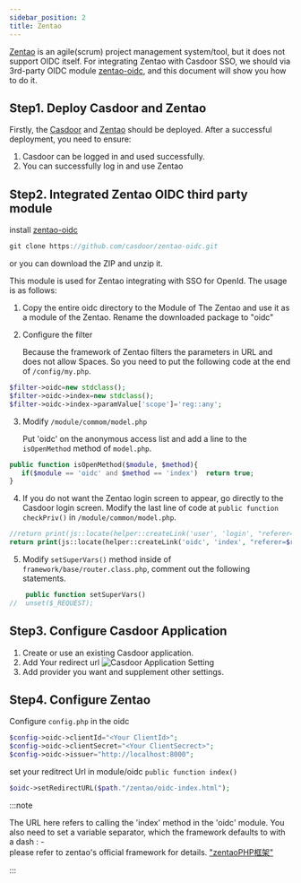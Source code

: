 ```yaml
---
sidebar_position: 2
title: Zentao
---
```


[Zentao](https://www.zentao.pm/) is an agile(scrum) project management system/tool, but it does not support OIDC itself. 
For integrating Zentao with Casdoor SSO, we should via 3rd-party OIDC module 
[zentao-oidc](https://github.com/casdoor/zentao-oidc), and this document will show you how to do it.

## Step1. Deploy Casdoor and Zentao
Firstly, the [Casdoor](/docs/basic/server-installation) and 
[Zentao](https://www.zentao.pm/download/zentao-community-edition-release-164-1100.html) should be deployed.
After a successful deployment, you need to ensure:

1. Casdoor can be logged in and used successfully.
2. You can successfully log in and use Zentao

## Step2. Integrated Zentao OIDC third party module
install [zentao-oidc](https://github.com/casdoor/zentao-oidc) 
```java
git clone https://github.com/casdoor/zentao-oidc.git
```
or you can download the ZIP and unzip it.

This module is used for Zentao integrating with SSO for OpenId. The usage is as follows:

1. Copy the entire oidc directory to the Module of The Zentao and use it as a module of the Zentao.
Rename the downloaded package to "oidc"

2. Configure the filter

   Because the framework of Zentao filters the parameters in URL and does not allow Spaces. 
So you need to put the following code at the end of `/config/my.php`.

 ```php
 $filter->oidc=new stdclass();
 $filter->oidc->index=new stdclass();
 $filter->oidc->index->paramValue['scope']='reg::any';
 ```

3. Modify `/module/commom/model.php`

   Put 'oidc' on the anonymous access list and add a line to the `isOpenMethod` method of `model.php`.
```php
public function isOpenMethod($module, $method){        
   if($module == 'oidc' and $method == 'index')  return true; 
}
```

4. If you do not want the Zentao login screen to appear, go directly to the Casdoor login screen. 
   Modify the last line of code at `public function checkPriv()` in `/module/common/model.php`. 
```php
//return print(js::locate(helper::createLink('user', 'login', "referer=$referer")));
return print(js::locate(helper::createLink('oidc', 'index', "referer=$referer")));
```

5. Modify `setSuperVars()` method inside of `framework/base/router.class.php`, 
comment out the following statements.
```php
    public function setSuperVars()
//  unset($_REQUEST);
```

## Step3. Configure Casdoor Application
1. Create or use an existing Casdoor application.
2. Add Your redirect url
   ![Casdoor Application Setting](/img/integration/clientId.png)
3. Add provider you want and supplement other settings.

## Step4. Configure Zentao
Configure `config.php` in the oidc
```php
$config->oidc->clientId="<Your ClientId>";
$config->oidc->clientSecret="<Your ClientSecrect>";
$config->oidc->issuer="http://localhost:8000";
```

set your reditrect Url in module/oidc `public function index()`
```php
$oidc->setRedirectURL($path."/zentao/oidc-index.html");
```

:::note

The URL here refers to calling the 'index' method in the 'oidc' module. You also need to set a variable separator, 
which the framework defaults to with a dash : -  
please refer to zentao's official framework for details. 
["zentaoPHP框架"](https://devel.easycorp.cn/book/zentaophphelp/about-10.html)

:::
